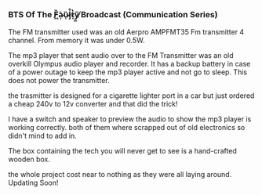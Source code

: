### BTS Of The F̸͖̏à̴̦ȕ̷̜l̷̡͋ṭ̷̔ỹ̸̳ Broadcast (Communication Series)
 

The FM transmitter used was an old Aerpro AMPFMT35 Fm transmitter 4 channel. From memory it was under 0.5W. 

The mp3 player that sent audio over to the FM Transmitter was an old overkill Olympus audio player and recorder.
It has a backup battery in case of a power outage to keep the mp3 player active and not go to sleep. This does not power the transmitter.

the trasmitter is designed for a cigarette lighter port in a car but just ordered a cheap 240v to 12v converter and that did the trick!

I have a switch and speaker to preview the audio to show the mp3 player is working correctly. both of them where scrapped out of old electronics so didn't mind to add in.

The box containing the tech you will never get to see is a hand-crafted wooden box.

the whole project cost near to nothing as they were all laying around.
Updating Soon!
